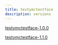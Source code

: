 ```yaml
---
title: testymctestface
description: versions
---
```


<!-- pip important -->

<head><meta name="pypi:repository-version" content="1.0"></head>

<a data-requires-python="&gt;=1.0.0" href="/thebinaries/testymctestface/testymctestface-1.0.0.tar.gz">testymctestface-1.0.0</a>

<a data-requires-python="&gt;=1.1.0" href="/thebinaries/testymctestface/testymctestface-1.1.0.tar.gz#sha256=f91ffb803a51d7789d424314c4ddce83f41d37d5cc65e917e2697275918fc5cd">testymctestface-1.1.0</a>

<!-- /pip important -->
